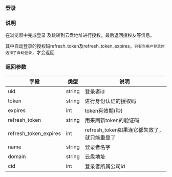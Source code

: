 ### 登录

### 说明
在浏览器中完成登录 及跳转到云盘地址进行授权，最后返回授权友等信息。

其中自动登录的授权码refresh_token及refresh_token_expires，`只有当用户登录时选择了自动登录`，才会返回

### 返回参数
|字段  |类型  |说明  |
|--------|--------|------- |
|uid     | string |登录者id |
|token   | string | 进行身份认证的授权码 |
|expires | int | token有效期(秒)  |
|refresh_token|string|用来刷新token的验证码|
|refresh_token_expires|int|refresh_token如果连它都失效了，就只能重登了|
|name    | string |登录者名字 |
|domain  | string|云盘地址|
|cid     | int   |登录者所属公司id |
